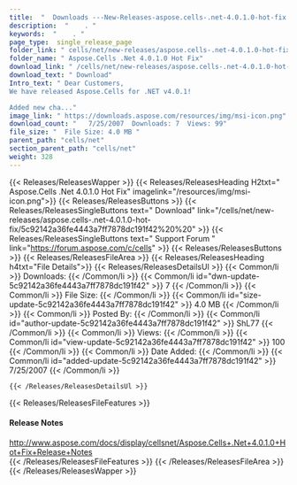 ```yaml
---
title:  "  Downloads ---New-Releases-aspose.cells-.net-4.0.1.0-hot-fix . " 
description:  "    . " 
keywords:  "    . " 
page_type:  single_release_page
folder_link: " cells/net/new-releases/aspose.cells-.net-4.0.1.0-hot-fix/"
folder_name: " Aspose.Cells .Net 4.0.1.0 Hot Fix"
download_link: " /cells/net/new-releases/aspose.cells-.net-4.0.1.0-hot-fix/5c92142a36fe4443a7ff7878dc191f42"
download_text: " Download"
Intro_text: " Dear Customers,
We have released Aspose.Cells for .NET v4.0.1!

Added new cha..."
image_link: " https://downloads.aspose.com/resources/img/msi-icon.png"
download_count: "   7/25/2007  Downloads: 7  Views: 99"
file_size: "  File Size: 4.0 MB "
parent_path: "cells/net"
section_parent_path: "cells/net"
weight: 328 
---
```


{{< Releases/ReleasesWapper >}}
  {{< Releases/ReleasesHeading H2txt=" Aspose.Cells .Net 4.0.1.0 Hot Fix" imagelink="/resources/img/msi-icon.png">}}
  {{< Releases/ReleasesButtons >}}
    {{< Releases/ReleasesSingleButtons text=" Download" link="/cells/net/new-releases/aspose.cells-.net-4.0.1.0-hot-fix/5c92142a36fe4443a7ff7878dc191f42%20%20" >}}
    {{< Releases/ReleasesSingleButtons text=" Support Forum " link="https://forum.aspose.com/c/cells" >}}
  {{< Releases/ReleasesButtons >}}
  {{< Releases/ReleasesFileArea >}}
    {{< Releases/ReleasesHeading h4txt="File Details">}}
    {{< Releases/ReleasesDetailsUl >}}
            {{< Common/li  >}} Downloads: {{< /Common/li >}} 
      {{< Common/li id="dwn-update-5c92142a36fe4443a7ff7878dc191f42" >}} 7 {{< /Common/li >}} 
      {{< Common/li  >}} File Size: {{< /Common/li >}} 
      {{< Common/li id="size-update-5c92142a36fe4443a7ff7878dc191f42" >}} 4.0 MB {{< /Common/li >}} 
      {{< Common/li  >}} Posted By: {{< /Common/li >}} 
      {{< Common/li id="author-update-5c92142a36fe4443a7ff7878dc191f42" >}} ShL77 {{< /Common/li >}} 
      {{< Common/li  >}} Views: {{< /Common/li >}} 
      {{< Common/li id="view-update-5c92142a36fe4443a7ff7878dc191f42" >}} 100 {{< /Common/li >}} 
      {{< Common/li  >}} Date Added: {{< /Common/li >}} 
      {{< Common/li id="added-update-5c92142a36fe4443a7ff7878dc191f42" >}} 7/25/2007 {{< /Common/li >}} 

    {{< /Releases/ReleasesDetailsUl >}}

  {{< Releases/ReleasesFileFeatures >}}
      <h4>Release Notes</h4><div><a href="http://www.aspose.com/docs/display/cellsnet/Aspose.Cells+.Net+4.0.1.0+Hot+Fix+Release+Notes">http://www.aspose.com/docs/display/cellsnet/Aspose.Cells+.Net+4.0.1.0+Hot+Fix+Release+Notes</a></div>
  {{< /Releases/ReleasesFileFeatures >}}
 {{< /Releases/ReleasesFileArea >}}
{{< /Releases/ReleasesWapper >}}


